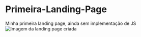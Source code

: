 # Primeira-Landing-Page
 Minha primeira landing page, ainda sem implementação de JS
![Imagem da landing page criada](../Primeira-Landing-Page/assets/images/Captura%20de%20tela_25-11-2024_144827_127.0.0.1.jpeg)